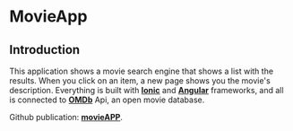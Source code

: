 # MovieApp

## Introduction
This application shows a movie search engine that shows a list with the results. When you click on an item, a new page shows you the movie's description. Everything is built with [**Ionic**](https://ionicframework.com/) and [**Angular**](https://angular.io/) frameworks, and all is connected to [**OMDb**](http://www.omdbapi.com/) Api, an open movie database.

Github publication: [**movieAPP**](https://fulldemo13.github.io/Okode_movieAPP/).
